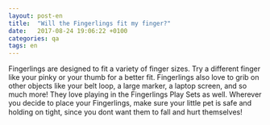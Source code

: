 ```yaml
---
layout: post-en
title:  "Will the Fingerlings fit my finger?"
date:   2017-08-24 19:06:22 +0100
categories: qa
tags: en
---
```

Fingerlings are designed to fit a variety of finger sizes. 
Try a different finger like your pinky or your thumb for a better fit.
Fingerlings also love to grib on other objects like your belt loop, a large marker, a laptop screen, and so much more! 
They love playing in the Fingerlings Play Sets as well. 
Wherever you decide to place your Fingerlings, make sure your little pet is safe and holding on tight, since you dont want them to fall and hurt themselves!